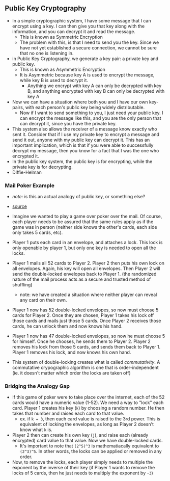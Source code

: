 
## Public Key Cryptography
- In a simple cryptographic system, I have some message that I can encrypt using a key. I can then give you that key along with the information, and you can decrypt it and read the message.
	- This is known as Symmetric Encryption
	- The problem with this, is that I need to send you the key. Since we have not yet established a secure connection, we cannot be sure that no one is listening in.
- in Public Key Cryptography, we generate a key pair: a private key and public key.
	- This is known as Asymmetric Encryption
	- It is Asymmetric because key A is used to encrypt the message, while key B is used to decrypt it.
		- Anything we encrypt with key A can only be decrypted with key B, and anything encrypted with key B can only be decrypted with key A
- Now we can have a situation where both you and I have our own key-pairs, with each person's public key being widely distributable. 
	- Now if I want to send something to you, I just need your public key. I can encrypt the message like this, and you are the only person that can decrypt it, since you have the private key. 
- This system also allows the receiver of a message know exactly who sent it. Consider that if I use my private key to encrypt a message and send it out, anyone with my public key can decrypt it. This has an important implication, which is that if you were able to successfully decrypt my message, then you know for a fact that I was the one who encrypted it. 
- In the public key system, the public key is for encrypting, while the private key is for decrypting.
- Diffie-Helman

### Mail Poker Example
- *note:* is this an actual analogy of public key, or something else?
- [source](https://www.youtube.com/watch?v=mthPiiCS24A&list=PLt5AfwLFPxWLXe-ZqZyu0kSsaWd4FjXbj)
- Imagine we wanted to play a game over poker over the mail. Of course, each player needs to be assured that the same rules apply as if the game was in person (neither side knows the other's cards, each side only takes 5 cards, etc). 
- Player 1 puts each card in an envelope, and attaches a lock. This lock is only openable by player 1, but only one key is needed to open all the locks.
- Player 1 mails all 52 cards to Player 2. Player 2 then puts his own lock on all envelopes. Again, his key will open all envelopes. Then Player 2 will send the double-locked envelopes back to Player 1. (the randomized nature of the mail process acts as a secure and trusted method of shuffling) 
	- note: we have created a situation where neither player can reveal any card on their own. 
- Player 1 now has 52 double-locked envelopes, so now must choose 5 cards for Player 2. Once they are chosen, Player 1 takes his lock off those cards and mails just those 5 cards. Once Player 2 receives those cards, he can unlock them and now knows his hand. 
- Player 1 now has 47 double-locked envelopes, so now he must choose 5 for himself. Once he chooses, he sends them to Player 2. Player 2 removes his lock from those 5 cards, and sends them back to Player 1. Player 1 removes his lock, and now knows his own hand.

- This system of double-locking creates what is called *commutativity*. A commutative crypographic algorithm is one that is order-independent (ie. it doesn't matter which order the locks are taken off)  

### Bridging the Analogy Gap
- If this game of poker were to take place over the internet, each of the 52 cards would have a numeric value (1-52). We need a way to "lock" each card. Player 1 creates his key (`k`) by choosing a random number. He then takes that number and raises each card to that value.
	- ex. if `k = 3`, then each card value is raised to the 3rd power. This is equivalent of locking the envelopes, as long as Player 2 doesn't know what `k` is.
- Player 2 then can create his own key (`j`), and raise each (already encrypted) card value to that value. Now we have double-locked cards.
	- It's important to note that `(2^5)^3` is mathematiacally equivalent to `(2^3)^5`. In other words, the locks can be applied or removed in any order. 
- Now, to remove the locks, each player simply needs to multiple the exponent by the inverse of their key (if Player 1 wants to remove the locks of 5 cards, then he just needs to multiply the exponent by `-3`)
